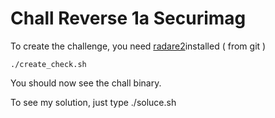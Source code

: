 # Chall Reverse 1a Securimag

To create the challenge, you need [radare2](https://github.com/radare/radare2)installed ( from git )

    ./create_check.sh
You should now see the chall binary.

To see my solution, just type
    ./soluce.sh
